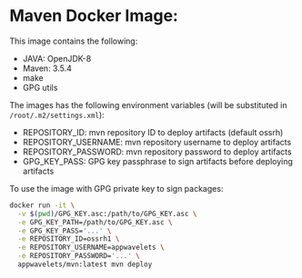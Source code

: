 # Maven Docker Image:

This image contains the following:
* JAVA: OpenJDK-8
* Maven: 3.5.4
* make
* GPG utils

The images has the following environment variables (will be substituted in `/root/.m2/settings.xml`):
* REPOSITORY_ID: mvn repository ID to deploy artifacts (default ossrh)
* REPOSITORY_USERNAME: mvn repository username to deploy artifacts
* REPOSITORY_PASSWORD: mvn repository password to deploy artifacts
* GPG_KEY_PASS: GPG key passphrase to sign artifacts before deploying artifacts

To use the image with GPG private key to sign packages:
```bash
docker run -it \
  -v $(pwd)/GPG_KEY.asc:/path/to/GPG_KEY.asc \
  -e GPG_KEY_PATH=/path/to/GPG_KEY.asc \
  -e GPG_KEY_PASS='...' \
  -e REPOSITORY_ID=ossrh1 \
  -e REPOSITORY_USERNAME=appwavelets \
  -e REPOSITORY_PASSWORD='...' \
  appwavelets/mvn:latest mvn deploy
```
